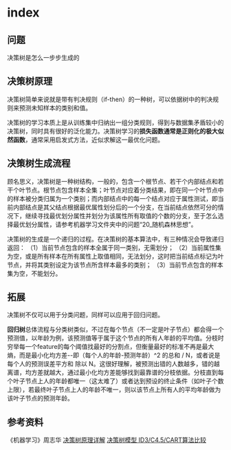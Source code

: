 # index

## 问题

决策树是怎么一步步生成的

## 决策树原理

决策树简单来说就是带有判决规则（if-then）的一种树，可以依据树中的判决规则来预测未知样本的类别和值。

决策树的学习本质上是从训练集中归纳出一组分类规则，得到与数据集矛盾较小的决策树，同时具有很好的泛化能力。决策树学习的**损失函数通常是正则化的极大似然函数**，通常采用启发式方法，近似求解这一最优化问题。

## 决策树生成流程

顾名思义，决策树是一种树结构，一般的，包含一个根节点、若干个内部结点和若干个叶节点。根节点包含样本全集；叶节点对应着分类结果，即在同一个叶节点中的样本被分类归属为一个类别；而内部结点中的每一个结点对应于属性测试，即当前内部结点是其父结点根据最优属性划分后的一个分支，在当前结点依然可分的情况下，继续寻找最优划分属性并划分为该属性所有取值的个数的分支，至于怎么选择最优划分属性，请参考机器学习文件夹中的问题“20\_随机森林思想”。

决策树的生成是一个递归的过程。在决策树的基本算法中，有三种情况会导致递归返回： （1）当前节点包含的样本全属于同一类别，无需划分； （2）当前属性集为空，或是所有样本在所有属性上取值相同，无法划分，这时把当前结点标记为叶节点，并将其类别设定为该节点所含样本最多的类别； （3）当前节点包含的样本集为空，不能划分。

## 拓展

决策树不仅可以用于分类问题，同样可以应用于回归问题。

**回归树**总体流程与分类树类似，不过在每个节点（不一定是叶子节点）都会得一个预测值，以年龄为例，该预测值等于属于这个节点的所有人年龄的平均值。分枝时穷举每一个feature的每个阈值找最好的分割点，但衡量最好的标准不再是最大熵，而是最小化均方差--即（每个人的年龄-预测年龄）^2 的总和 / N，或者说是每个人的预测误差平方和 除以 N。这很好理解，被预测出错的人数越多，错的越离谱，均方差就越大，通过最小化均方差能够找到最靠谱的分枝依据。分枝直到每个叶子节点上人的年龄都唯一（这太难了）或者达到预设的终止条件（如叶子个数上限），若最终叶子节点上人的年龄不唯一，则以该节点上所有人的平均年龄做为该叶子节点的预测年龄。

## 参考资料

《机器学习》周志华 [决策树原理详解](https://blog.csdn.net/qq_38923076/article/details/82930949) [决策树模型 ID3/C4.5/CART算法比较](https://www.cnblogs.com/wxquare/p/5379970.html)

